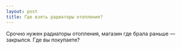 ```yaml
---
layout: post 
title: Где взять радиаторы отопления? 
--- 
```

Срочно нужен радиаторы отопления, магазин где брала раньше — закрылся. Где вы покупаете?